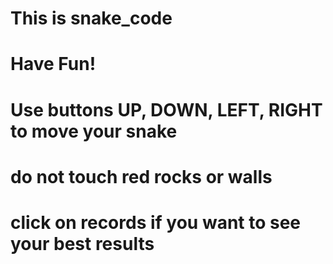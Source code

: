 # This is snake_code
# Have Fun!
# Use buttons UP, DOWN, LEFT, RIGHT to move your snake
# do not touch red rocks or walls
# click on records if you want to see your best results
